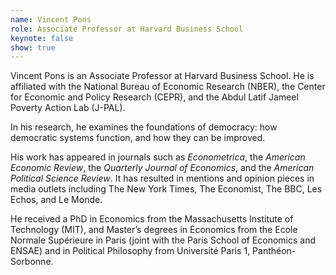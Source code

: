 ```yaml
---
name: Vincent Pons
role: Associate Professor at Harvard Business School
keynote: false
show: true
---
```


Vincent Pons is an Associate Professor at Harvard Business School. He is affiliated with the National Bureau of Economic Research (NBER), the Center for Economic and Policy Research (CEPR), and the Abdul Latif Jameel Poverty Action Lab (J-PAL).

In his research, he examines the foundations of democracy: how democratic systems function, and how they can be improved.

His work has appeared in journals such as _Econometrica_, the _American Economic Review_, the _Quarterly Journal of Economics_, and the _American Political Science Review_. It has resulted in mentions and opinion pieces in media outlets including The New York Times, The Economist, The BBC, Les Echos, and Le Monde.

He received a PhD in Economics from the Massachusetts Institute of Technology (MIT), and Master’s degrees in Economics from the Ecole Normale Supérieure in Paris (joint with the Paris School of Economics and ENSAE) and in Political Philosophy from Université Paris 1, Panthéon-Sorbonne.